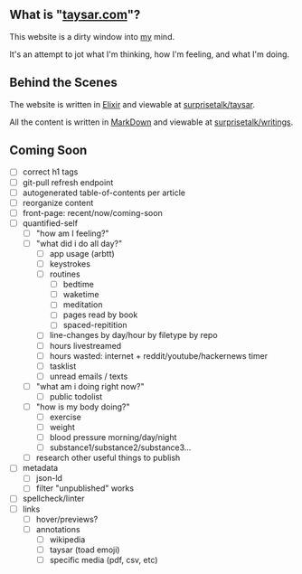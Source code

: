 
## What is "[taysar.com](/)"?

This website is a dirty window into [my](/essays/Who%20the%20H*ck%20is%20Taylor%20Sarrafian?) mind.

It's an attempt to jot what I'm thinking, how I'm feeling, and what I'm doing. 

<!-- TODO: moar! why am i doing this? why is it important? -->

<!-- TODO: talk about gwern inspiration -->


## Behind the Scenes

The website is written in [Elixir](https://en.wikipedia.org/wiki/Elixir_(programming_language)) and viewable at [surprisetalk/taysar](https://github.com/surprisetalk/taysar).

All the content is written in [MarkDown](https://en.wikipedia.org/wiki/Markdown) and viewable at [surprisetalk/writings](https://github.com/surprisetalk/taysar).

<!-- TODO: More explanation! -->


## Coming Soon

- [ ] correct h1 tags
- [ ] git-pull refresh endpoint
- [ ] autogenerated table-of-contents per article
- [ ] reorganize content
- [ ] front-page: recent/now/coming-soon
- [ ] quantified-self
  - [ ] "how am I feeling?"
  - [ ] "what did i do all day?"
    - [ ] app usage (arbtt)
    - [ ] keystrokes
    - [ ] routines
      - [ ] bedtime
      - [ ] waketime
      - [ ] meditation
      - [ ] pages read by book
      - [ ] spaced-repitition
    - [ ] line-changes by day/hour by filetype by repo
    - [ ] hours livestreamed
    - [ ] hours wasted: internet + reddit/youtube/hackernews timer
    - [ ] tasklist
    - [ ] unread emails / texts
  - [ ] "what am i doing right now?"
    - [ ] public todolist
  - [ ] "how is my body doing?"
    - [ ] exercise
    - [ ] weight
    - [ ] blood pressure morning/day/night
    - [ ] substance1/substance2/substance3...
  - [ ] research other useful things to publish
- [ ] metadata
  - [ ] json-ld
  - [ ] filter "unpublished" works
- [ ] spellcheck/linter
- [ ] links
  - [ ] hover/previews?
  - [ ] annotations
    - [ ] wikipedia 
    - [ ] taysar (toad emoji)
    - [ ] specific media (pdf, csv, etc)
